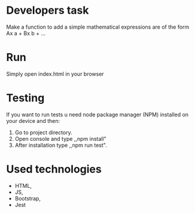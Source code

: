 # Developers task
Make a function to add a simple mathematical expressions are of the form Ax a + Bx b + ...

# Run
Simply open index.html in your browser

# Testing
If you want to run tests u need node package manager (NPM) installed on your device and then:
1. Go to project directory.
2. Open console and type ,,npm install" 
3. After installation type ,,npm run test".

# Used technologies
- HTML,
- JS,
- Bootstrap,
- Jest
